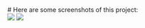 
<br>
<br>
# Here are some screenshots of this project:
<br>
<img src="https://github.com/MarkiianAtUCU/Lab_1_web_map/Screenshots/scr-1.png">
<img src="https://github.com/MarkiianAtUCU/Lab_1_web_map/Screenshots/scr-2.png">
